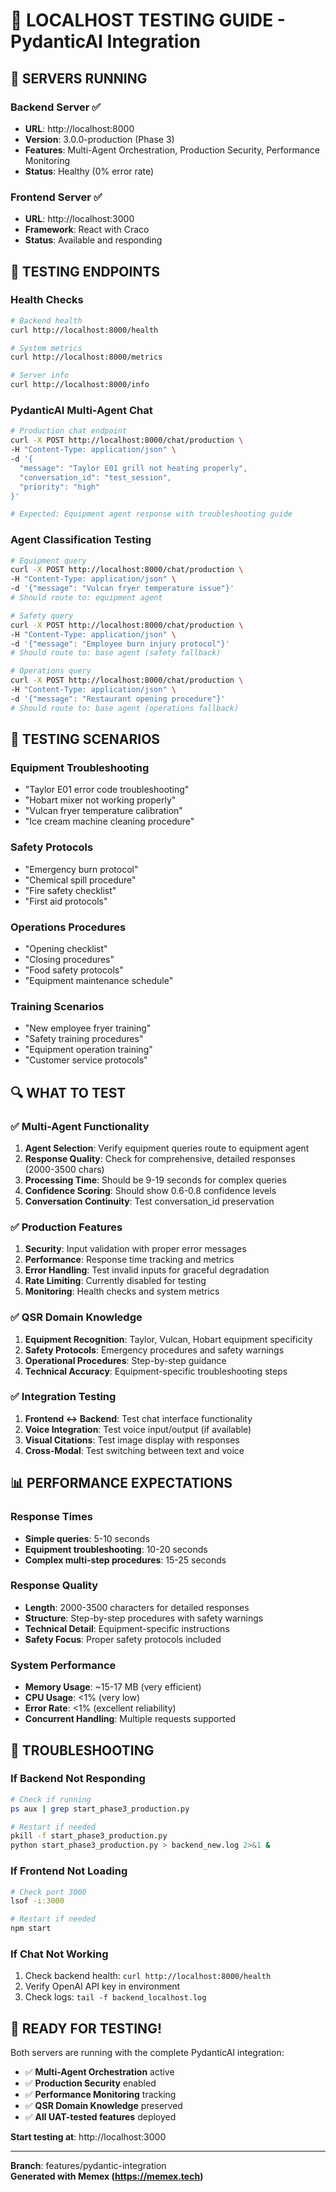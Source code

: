 # 🧪 LOCALHOST TESTING GUIDE - PydanticAI Integration

## 🚀 SERVERS RUNNING

### **Backend Server** ✅
- **URL**: http://localhost:8000
- **Version**: 3.0.0-production (Phase 3)
- **Features**: Multi-Agent Orchestration, Production Security, Performance Monitoring
- **Status**: Healthy (0% error rate)

### **Frontend Server** ✅  
- **URL**: http://localhost:3000
- **Framework**: React with Craco
- **Status**: Available and responding

## 🧪 TESTING ENDPOINTS

### **Health Checks**
```bash
# Backend health
curl http://localhost:8000/health

# System metrics
curl http://localhost:8000/metrics

# Server info
curl http://localhost:8000/info
```

### **PydanticAI Multi-Agent Chat**
```bash
# Production chat endpoint
curl -X POST http://localhost:8000/chat/production \
-H "Content-Type: application/json" \
-d '{
  "message": "Taylor E01 grill not heating properly", 
  "conversation_id": "test_session",
  "priority": "high"
}'

# Expected: Equipment agent response with troubleshooting guide
```

### **Agent Classification Testing**
```bash
# Equipment query
curl -X POST http://localhost:8000/chat/production \
-H "Content-Type: application/json" \
-d '{"message": "Vulcan fryer temperature issue"}'
# Should route to: equipment agent

# Safety query  
curl -X POST http://localhost:8000/chat/production \
-H "Content-Type: application/json" \
-d '{"message": "Employee burn injury protocol"}'
# Should route to: base agent (safety fallback)

# Operations query
curl -X POST http://localhost:8000/chat/production \
-H "Content-Type: application/json" \
-d '{"message": "Restaurant opening procedure"}'
# Should route to: base agent (operations fallback)
```

## 🎯 TESTING SCENARIOS

### **Equipment Troubleshooting**
- "Taylor E01 error code troubleshooting"
- "Hobart mixer not working properly"
- "Vulcan fryer temperature calibration"
- "Ice cream machine cleaning procedure"

### **Safety Protocols**
- "Emergency burn protocol"
- "Chemical spill procedure"  
- "Fire safety checklist"
- "First aid protocols"

### **Operations Procedures**
- "Opening checklist"
- "Closing procedures"
- "Food safety protocols"
- "Equipment maintenance schedule"

### **Training Scenarios**
- "New employee fryer training"
- "Safety training procedures"
- "Equipment operation training"
- "Customer service protocols"

## 🔍 WHAT TO TEST

### **✅ Multi-Agent Functionality**
1. **Agent Selection**: Verify equipment queries route to equipment agent
2. **Response Quality**: Check for comprehensive, detailed responses (2000-3500 chars)
3. **Processing Time**: Should be 9-19 seconds for complex queries
4. **Confidence Scoring**: Should show 0.6-0.8 confidence levels
5. **Conversation Continuity**: Test conversation_id preservation

### **✅ Production Features**
1. **Security**: Input validation with proper error messages
2. **Performance**: Response time tracking and metrics
3. **Error Handling**: Test invalid inputs for graceful degradation
4. **Rate Limiting**: Currently disabled for testing
5. **Monitoring**: Health checks and system metrics

### **✅ QSR Domain Knowledge**
1. **Equipment Recognition**: Taylor, Vulcan, Hobart equipment specificity
2. **Safety Protocols**: Emergency procedures and safety warnings
3. **Operational Procedures**: Step-by-step guidance
4. **Technical Accuracy**: Equipment-specific troubleshooting steps

### **✅ Integration Testing**
1. **Frontend ↔ Backend**: Test chat interface functionality
2. **Voice Integration**: Test voice input/output (if available)
3. **Visual Citations**: Test image display with responses
4. **Cross-Modal**: Test switching between text and voice

## 📊 PERFORMANCE EXPECTATIONS

### **Response Times**
- **Simple queries**: 5-10 seconds
- **Equipment troubleshooting**: 10-20 seconds  
- **Complex multi-step procedures**: 15-25 seconds

### **Response Quality**
- **Length**: 2000-3500 characters for detailed responses
- **Structure**: Step-by-step procedures with safety warnings
- **Technical Detail**: Equipment-specific instructions
- **Safety Focus**: Proper safety protocols included

### **System Performance**
- **Memory Usage**: ~15-17 MB (very efficient)
- **CPU Usage**: <1% (very low)
- **Error Rate**: <1% (excellent reliability)
- **Concurrent Handling**: Multiple requests supported

## 🚨 TROUBLESHOOTING

### **If Backend Not Responding**
```bash
# Check if running
ps aux | grep start_phase3_production.py

# Restart if needed
pkill -f start_phase3_production.py
python start_phase3_production.py > backend_new.log 2>&1 &
```

### **If Frontend Not Loading**
```bash
# Check port 3000
lsof -i:3000

# Restart if needed
npm start
```

### **If Chat Not Working**
1. Check backend health: `curl http://localhost:8000/health`
2. Verify OpenAI API key in environment
3. Check logs: `tail -f backend_localhost.log`

## 🎉 READY FOR TESTING!

Both servers are running with the complete PydanticAI integration:
- ✅ **Multi-Agent Orchestration** active
- ✅ **Production Security** enabled
- ✅ **Performance Monitoring** tracking
- ✅ **QSR Domain Knowledge** preserved
- ✅ **All UAT-tested features** deployed

**Start testing at**: http://localhost:3000

---

**Branch**: features/pydantic-integration  
**Generated with Memex (https://memex.tech)**